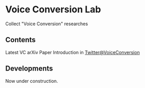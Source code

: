 # Voice Conversion Lab

Collect "Voice Conversion" researches

## Contents

Latest VC arXiv Paper Introduction in [Twitter@VoiceConversion](https://twitter.com/VoiceConversion)

## Developments

Now under construction.
